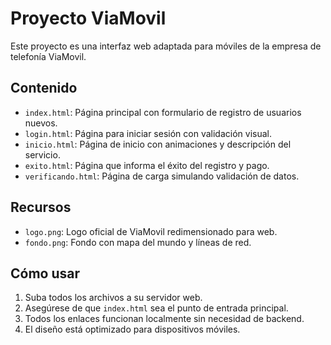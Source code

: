 
# Proyecto ViaMovil

Este proyecto es una interfaz web adaptada para móviles de la empresa de telefonía ViaMovil.

## Contenido

- `index.html`: Página principal con formulario de registro de usuarios nuevos.
- `login.html`: Página para iniciar sesión con validación visual.
- `inicio.html`: Página de inicio con animaciones y descripción del servicio.
- `exito.html`: Página que informa el éxito del registro y pago.
- `verificando.html`: Página de carga simulando validación de datos.

## Recursos

- `logo.png`: Logo oficial de ViaMovil redimensionado para web.
- `fondo.png`: Fondo con mapa del mundo y líneas de red.

## Cómo usar

1. Suba todos los archivos a su servidor web.
2. Asegúrese de que `index.html` sea el punto de entrada principal.
3. Todos los enlaces funcionan localmente sin necesidad de backend.
4. El diseño está optimizado para dispositivos móviles.
